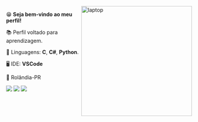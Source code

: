 <img src="https://github.com/clopso/clopso/blob/main/laptop.svg" min-width="300px" max-width="300px" width="300px" align="right" alt="laptop">

<p align="left">😁 <strong>Seja bem-vindo ao meu perfil!</strong></p>
<p align="left">📚 Perfil voltado para aprendizagem.</p>
<p align="left">🔌 Linguagens: 
  <strong>C</strong>,
  <strong>C#</strong>,
  <strong>Python</strong>.
</p>
<p align="left">🖥️ IDE: <strong>VSCode</strong> </p>
<p align="left">📍 Rolândia-PR</p>

<p align="left"> 
  <a href="https://www.last.fm/user/clopvp" target="_blank"><img src="https://img.shields.io/badge/last.fm-635f72?style=for-the-badge&logo=last.fm&logoColor=black" target="_blank"></a>
  <a href="https://open.spotify.com/playlist/3KskDxfDmKfMJ8zcdGp2qg" target="_blank"><img src="https://img.shields.io/badge/Spotify-8b7c93?&style=for-the-badge&logo=spotify&logoColor=black" target="_blank"></a>
  <a href="https://twitter.com/clopso" target="_blank"><img src="https://img.shields.io/badge/Twitter-b89bb3?style=for-the-badge&logo=twitter&logoColor=black" target="_blank"></a>
</p>
